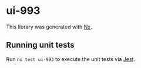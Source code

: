 # ui-993

This library was generated with [Nx](https://nx.dev).

## Running unit tests

Run `nx test ui-993` to execute the unit tests via [Jest](https://jestjs.io).
